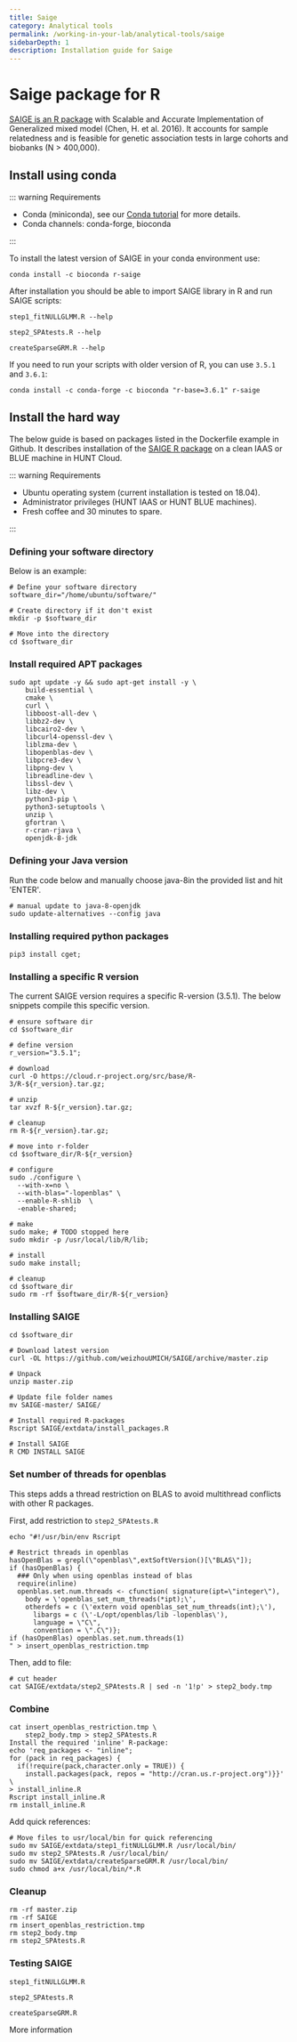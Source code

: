 ```yaml
---
title: Saige
category: Analytical tools
permalink: /working-in-your-lab/analytical-tools/saige
sidebarDepth: 1
description: Installation guide for Saige
---
```


# Saige package for R

[SAIGE is an R package](https://github.com/weizhouUMICH/SAIGE) with Scalable and
Accurate Implementation of Generalized mixed model (Chen, H. et al. 2016).
It accounts for sample relatedness and is feasible for genetic association tests
in large cohorts and biobanks (N > 400,000).

## Install using conda

::: warning Requirements

- Conda (miniconda), see our [Conda tutorial](/working-in-your-lab/analytical-tools/conda/) for more details.
- Conda channels: conda-forge, bioconda

:::

To install the latest version of SAIGE in your conda environment use:

```
conda install -c bioconda r-saige
```

After installation you should be able to import SAIGE library in R and run SAIGE scripts:

```
step1_fitNULLGLMM.R --help

step2_SPAtests.R --help

createSparseGRM.R --help
```

If you need to run your scripts with older version of R, you can use `3.5.1` and `3.6.1`:
```
conda install -c conda-forge -c bioconda "r-base=3.6.1" r-saige
```

## Install the hard way

The below guide is based on packages listed in the Dockerfile example in Github. It describes installation
of the [SAIGE R package](https://github.com/weizhouUMICH/SAIGE) on a clean IAAS or BLUE machine in HUNT Cloud.

::: warning Requirements

- Ubuntu operating system (current installation is tested on 18.04).
- Administrator privileges (HUNT IAAS or HUNT BLUE machines).
- Fresh coffee and 30 minutes to spare.

:::

### Defining your software directory

Below is an example:

```
# Define your software directory
software_dir="/home/ubuntu/software/"

# Create directory if it don't exist
mkdir -p $software_dir

# Move into the directory
cd $software_dir
```

### Install required APT packages

```
sudo apt update -y && sudo apt-get install -y \
    build-essential \
    cmake \
    curl \
    libboost-all-dev \
    libbz2-dev \
    libcairo2-dev \
    libcurl4-openssl-dev \
    liblzma-dev \
    libopenblas-dev \
    libpcre3-dev \
    libpng-dev \
    libreadline-dev \
    libssl-dev \
    libz-dev \
    python3-pip \
    python3-setuptools \
    unzip \
    gfortran \
    r-cran-rjava \
    openjdk-8-jdk
```

### Defining your Java version

Run the code below and manually choose java-8in the provided list and hit 'ENTER'.

```
# manual update to java-8-openjdk
sudo update-alternatives --config java
```

### Installing required python packages

```
pip3 install cget;
```

### Installing a specific R version

The current SAIGE version requires a specific R-version (3.5.1). The below snippets compile this specific version.

```
# ensure software dir
cd $software_dir

# define version
r_version="3.5.1";

# download
curl -O https://cloud.r-project.org/src/base/R-3/R-${r_version}.tar.gz;

# unzip
tar xvzf R-${r_version}.tar.gz;

# cleanup
rm R-${r_version}.tar.gz;

# move into r-folder
cd $software_dir/R-${r_version}

# configure
sudo ./configure \
  --with-x=no \
  --with-blas="-lopenblas" \
  --enable-R-shlib  \
  -enable-shared;

# make
sudo make; # TODO stopped here
sudo mkdir -p /usr/local/lib/R/lib;

# install
sudo make install;

# cleanup
cd $software_dir
sudo rm -rf $software_dir/R-${r_version}
```

### Installing SAIGE

```
cd $software_dir

# Download latest version
curl -OL https://github.com/weizhouUMICH/SAIGE/archive/master.zip

# Unpack
unzip master.zip

# Update file folder names
mv SAIGE-master/ SAIGE/

# Install required R-packages
Rscript SAIGE/extdata/install_packages.R

# Install SAIGE
R CMD INSTALL SAIGE
```

### Set number of threads for openblas

This steps adds a thread restriction on BLAS to avoid multithread
conflicts with other R packages.

First, add restriction to `step2_SPAtests.R`

```
echo "#!/usr/bin/env Rscript

# Restrict threads in openblas
hasOpenBlas = grepl(\"openblas\",extSoftVersion()[\"BLAS\"]);
if (hasOpenBlas) {
  ### Only when using openblas instead of blas
  require(inline)
  openblas.set.num.threads <- cfunction( signature(ipt=\"integer\"),
    body = \'openblas_set_num_threads(*ipt);\',
    otherdefs = c (\'extern void openblas_set_num_threads(int);\'),
      libargs = c (\'-L/opt/openblas/lib -lopenblas\'),
      language = \"C\",
      convention = \".C\")};
if (hasOpenBlas) openblas.set.num.threads(1)
" > insert_openblas_restriction.tmp
```

Then, add to file:

```
# cut header
cat SAIGE/extdata/step2_SPAtests.R | sed -n '1!p' > step2_body.tmp
```

### Combine

```
cat insert_openblas_restriction.tmp \
    step2_body.tmp > step2_SPAtests.R
Install the required 'inline' R-package:
echo 'req_packages <- "inline";
for (pack in req_packages) {
  if(!require(pack,character.only = TRUE)) {
    install.packages(pack, repos = "http://cran.us.r-project.org")}}' \
> install_inline.R
Rscript install_inline.R
rm install_inline.R
```

Add quick references:

```
# Move files to usr/local/bin for quick referencing
sudo mv SAIGE/extdata/step1_fitNULLGLMM.R /usr/local/bin/
sudo mv step2_SPAtests.R /usr/local/bin/
sudo mv SAIGE/extdata/createSparseGRM.R /usr/local/bin/
sudo chmod a+x /usr/local/bin/*.R
```

### Cleanup

```
rm -rf master.zip
rm -rf SAIGE
rm insert_openblas_restriction.tmp
rm step2_body.tmp
rm step2_SPAtests.R
```

### Testing SAIGE

```
step1_fitNULLGLMM.R

step2_SPAtests.R

createSparseGRM.R
```

More information
